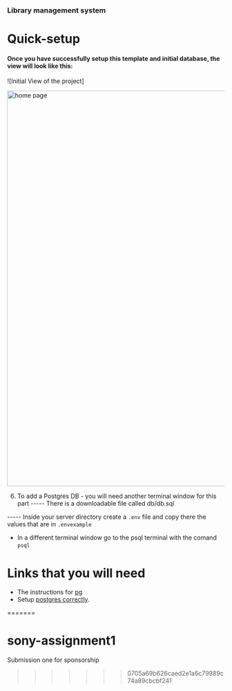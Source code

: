 
### Library management system
# Quick-setup 

#### Once you have successfully setup this template and initial database, the view will look like this:

![Initial View of the project]

<img width="915" alt="home page" src="https://github.com/Technically-Teta/sony-assignment1/assets/52463043/a110cee1-d8ad-4c7b-8adf-84940eb87de9">



6. To add a Postgres DB - you will need another terminal window for this part
----- There is a downloadable file called db/db.sql

-----  Inside your server directory create a `.env` file and copy there the values that are in `.envexample`

* In a different terminal window go to the psql terminal with the comand `psql`
 


 
# Links that you will need

* The instructions for [pg](https://node-postgres.com/apis/pool)  
* Setup [postgres correctly](https://github.com/Techtonica/curriculum/blob/main/databases/installing-postgresql.md).



=======
# sony-assignment1
Submission one for sponsorship
>>>>>>> 0705a69b626caed2e1a6c79989c74a89cbcbf241
